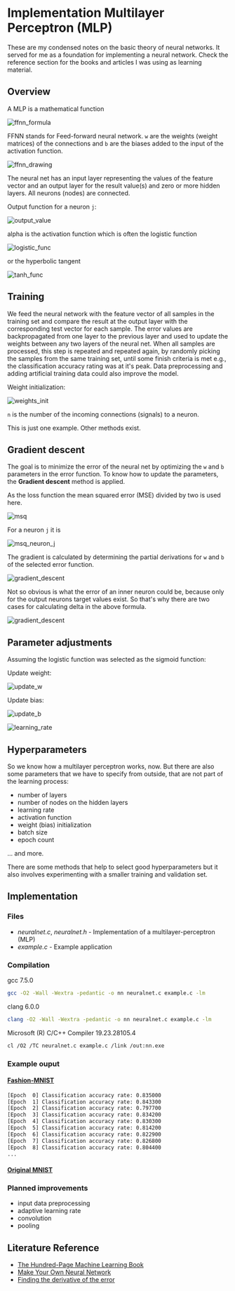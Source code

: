 # Implementation Multilayer Perceptron (MLP)

These are my condensed notes on the basic theory of neural networks. It served for me as a foundation for implementing a neural network. Check the reference section for the books and articles I was using as learning material.

## Overview
A MLP is a mathematical function

![ffnn_formula](./readme_files/1.png)

FFNN stands for Feed-forward neural network. `w` are the weights (weight matrices) of the connections and `b` are the biases added to the input of the activation function.

![ffnn_drawing](./readme_files/12.png)

The neural net has an input layer representing the values of the feature vector and an output layer for the result value(s) and zero or more hidden layers. All neurons (nodes) are connected.

Output function for a neuron `j`:

![output_value](./readme_files/2.png)

alpha is the activation function which is often the logistic function

![logistic_func](./readme_files/3.png)

or the hyperbolic tangent

![tanh_func](./readme_files/4.png)

## Training

We feed the neural network with the feature vector of all samples in the training set and compare the result at the output layer with the corresponding test vector for each sample. The error values are backpropagated from one layer to the previous layer and used to update the weights between any two layers of the neural net. When all samples are processed, this step is repeated and repeated again, by randomly picking the samples from the same training set, until some finish criteria is met e.g., the classification accuracy rating was at it's peak. Data preprocessing and adding artificial training data could also improve the model.

Weight initialization:

![weights_init](./readme_files/11.png)

`n` is the number of the incoming connections (signals) to a neuron.

This is just one example. Other methods exist.

## Gradient descent

The goal is to minimize the error of the neural net by optimizing the `w` and `b` parameters in the error function. To know how to update the parameters, the **Gradient descent** method is applied.

As the loss function the mean squared error (MSE) divided by two is used here.

![msq](./readme_files/5.png)

For a neuron `j` it is

![msq_neuron_j](./readme_files/6.png)

The gradient is calculated by determining the partial derivations for `w` and `b` of the selected error function.

![gradient_descent](./readme_files/7.png)

Not so obvious is what the error of an inner neuron could be, because only for the output neurons target values exist. So that's why there are two cases for calculating delta in the above formula.

![gradient_descent](./readme_files/13.png)

## Parameter adjustments

Assuming the logistic function was selected as the sigmoid function:

Update weight:

![update_w](./readme_files/8.png)

Update bias:

![update_b](./readme_files/10.png)

![learning_rate](./readme_files/9.png)

## Hyperparameters

So we know how a multilayer perceptron works, now. But there are also some parameters that we have to specify from outside, that are not part of the learning process:
- number of layers
- number of nodes on the hidden layers
- learning rate
- activation function
- weight (bias) initialization
- batch size
- epoch count

... and more.

There are some methods that help to select good hyperparameters but it also involves experimenting with a smaller training and validation set.

## Implementation

### Files

* _neuralnet.c_, _neuralnet.h_ - Implementation of a multilayer-perceptron (MLP)
* _example.c_ - Example application

### Compilation

gcc 7.5.0
~~~bash
gcc -O2 -Wall -Wextra -pedantic -o nn neuralnet.c example.c -lm
~~~

clang 6.0.0
~~~bash
clang -O2 -Wall -Wextra -pedantic -o nn neuralnet.c example.c -lm
~~~

Microsoft (R) C/C++ Compiler 19.23.28105.4
~~~bash
cl /O2 /TC neuralnet.c example.c /link /out:nn.exe
~~~

### Example ouput

#### [Fashion-MNIST](https://github.com/zalandoresearch/fashion-mnist)

~~~bash
[Epoch  0] Classification accuracy rate: 0.835000
[Epoch  1] Classification accuracy rate: 0.843300
[Epoch  2] Classification accuracy rate: 0.797700
[Epoch  3] Classification accuracy rate: 0.834200
[Epoch  4] Classification accuracy rate: 0.830300
[Epoch  5] Classification accuracy rate: 0.814200
[Epoch  6] Classification accuracy rate: 0.822900
[Epoch  7] Classification accuracy rate: 0.826800
[Epoch  8] Classification accuracy rate: 0.804400
...
~~~

#### [Original MNIST](http://yann.lecun.com/exdb/mnist/)

### Planned improvements
* input data preprocessing
* adaptive learning rate
* convolution
* pooling

## Literature Reference

 * [The Hundred-Page Machine Learning Book](http://themlbook.com/)
 * [Make Your Own Neural Network](https://makeyourownneuralnetwork.blogspot.com/)
 * [Finding the derivative of the error](https://en.wikipedia.org/wiki/Backpropagation#Finding_the_derivative_of_the_error)
